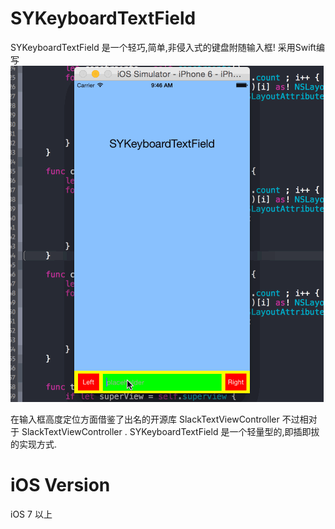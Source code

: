 # SYKeyboardTextField
SYKeyboardTextField 是一个轻巧,简单,非侵入式的键盘附随输入框! 采用Swift编写 
<img src="https://github.com/441088327/SYKeyboardTextField/blob/master/SYKeyboard.gif" width="501" height="538" />


在输入框高度定位方面借鉴了出名的开源库 SlackTextViewController 
不过相对于 SlackTextViewController . SYKeyboardTextField 是一个轻量型的,即插即拔的实现方式.

# iOS Version
iOS 7 以上

